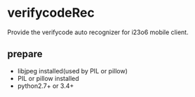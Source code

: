 # verifycodeRec
Provide the verifycode auto recognizer for i23o6 mobile client.

## prepare
- libjpeg installed(used by PIL or pillow)
- PIL or pillow installed
- python2.7+ or 3.4+
